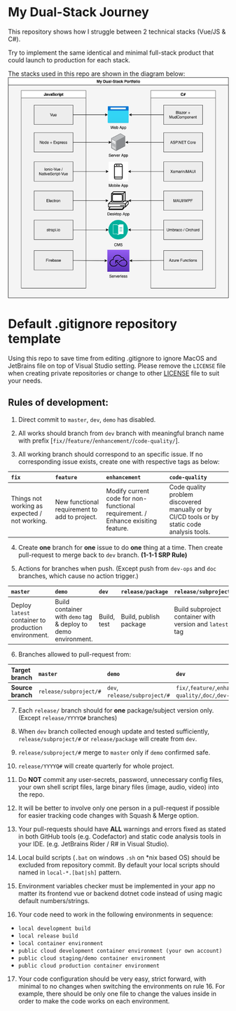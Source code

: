 # My Dual-Stack Journey

This repository shows how I struggle between 2 technical stacks (Vue/JS & C#).

Try to implement the same identical and minimal full-stack product that could launch to production for each stack.

The stacks used in this repo are shown in the diagram below:
![Dual-Stack](doc/dual-stack.png)

# Default .gitignore repository template
Using this repo to save time from editing .gitignore to ignore MacOS and JetBrains file on top of Visual Studio setting. Please remove the `LICENSE` file when creating private repositories or change to other [LICENSE](https://choosealicense.com/) file to suit your needs.

## Rules of development:
1. Direct commit to `master`, `dev`, `demo` has disabled.

2. All works should branch from `dev` branch with meaningful branch name with prefix [`fix/`/`feature/`/`enhancement/`/`code-quality/`].

3. All working branch should correspond to an specific issue. If no corresponding issue exists, create one with respective tags as below:

| `fix` | `feature` | `enhancement` | `code-quality` |
| :- | :- | :- | :- |
| Things not working as expected / not working. | New functional requirement to add to project. | Modify current code for non-functional requirement. / Enhance exisiting feature. | Code quality problem discovered manually or by CI/CD tools or by static code analysis tools. |

4. Create **one** branch for **one** issue to do **one** thing at a time. Then create pull-request to merge back to `dev` branch. **(1-1-1 SRP Rule)**

5. Actions for branches when push. (Except push from `dev-ops` and `doc` branches, which cause no action trigger.)

| `master` | `demo` | `dev` | `release/package` | `release/subproject` | `release/YYYYQ#` |
| :- | :- | :- | :- | :- | :- |
| Deploy `latest` container to production environment. | Build container with `demo` tag & deploy to demo environment. | Build, test | Build, publish package | Build subproject container with version and `latest` tag | No action |

6. Branches allowed to pull-request from:

| **Target branch** | `master` | `demo` | `dev` | `release/subproject/#`, `release/package` |
| :- | :- | :- | :- | :- |
| **Source branch** | `release/subproject/#` | `dev`, `release/subproject/#` | `fix/`,`feature/`,`enhancement/`,`code-quality/`,`doc/`,`dev-ops` | `dev`

7. Each `release/` branch should for **one** package/subject version only. (Except `release/YYYYQ#` branches)

8. When `dev` branch collected enough update and tested sufficiently, `release/subproject/#` or `release/package` will create from `dev`.

9. `release/subproject/#` merge to `master` only if `demo` confirmed safe.

10. `release/YYYYQ#` will create quarterly for whole project.

11. Do **NOT** commit any user-secrets, password, unnecessary config files, your own shell script files, large binary files (image, audio, video) into the repo.

12. It will be better to involve only one person in a pull-request if possible for easier tracking code changes with Squash & Merge option.

13. Your pull-requests should have **ALL** warnings and errors fixed as stated in both GitHub tools (e.g. Codefactor) and static code analysis tools in your IDE. (e.g. JetBrains Rider / R# in Visual Studio).

14. Local build scripts (`.bat` on windows `.sh` on *nix based OS) should be excluded from repository commit. By default your local scripts should named in `local-*.[bat|sh]` pattern.

15. Environment variables checker must be implemented in your app no matter its frontend vue or backend dotnet code instead of using magic default numbers/strings.

16. Your code need to work in the following environments in sequence:
- `local development build`
- `local release build`
- `local container environment`
- `public cloud development container environment (your own account)`
- `public cloud staging/demo container environment`
- `public cloud production container environment`

17. Your code configuration should be very easy, strict forward, with minimal to no changes when switching the environments on rule 16. For example, there should be only one file to change the values inside in order to make the code works on each environment.

